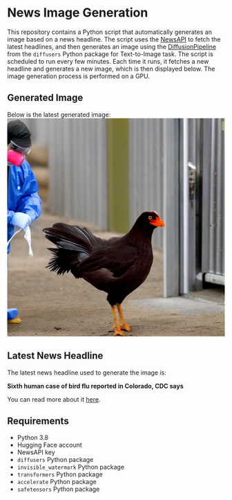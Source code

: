 # News Image Generation
This repository contains a Python script that automatically generates an image based on a news headline. The script uses the [NewsAPI](https://newsapi.org/) to fetch the latest headlines, and then generates an image using the [DiffusionPipeline](https://github.com/huggingface/diffusers) from the `diffusers` Python package for Text-to-Image task.
The script is scheduled to run every few minutes. Each time it runs, it fetches a new headline and generates a new image, which is then displayed below. The image generation process is performed on a GPU.

## Generated Image
Below is the latest generated image:
![Generated Image](image.png)

## Latest News Headline
The latest news headline used to generate the image is:

**Sixth human case of bird flu reported in Colorado, CDC says**

You can read more about it [here](https://news.google.com/rss/articles/CBMiQmh0dHBzOi8vd3d3LmNubi5jb20vMjAyNC8wNy8xOS9oZWFsdGgvYmlyZC1mbHUtY29sb3JhZG8vaW5kZXguaHRtbNIBO2h0dHBzOi8vYW1wLmNubi5jb20vY25uLzIwMjQvMDcvMTkvaGVhbHRoL2JpcmQtZmx1LWNvbG9yYWRv?oc=5).

## Requirements
- Python 3.8
- Hugging Face account
- NewsAPI key
- `diffusers` Python package
- `invisible_watermark` Python package
- `transformers` Python package
- `accelerate` Python package
- `safetensors` Python package
